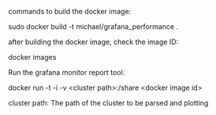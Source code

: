 commands to build the docker image:<p>
    sudo docker build -t michael/grafana_performance .

after building the docker image, check the image ID:<p>
    docker images

Run the grafana monitor report tool:<p>
    docker run -t -i -v \<cluster path\>:/share \<docker image id\><p><p>
    cluster path: The path of the cluster to be parsed and plotting
